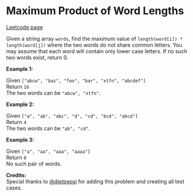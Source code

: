 # Maximum Product of Word Lengths
[Leetcode page](https://leetcode.com/problems/maximum-product-of-word-lengths/description)

Given a string array `words`, find the maximum value of `length(word[i]) *
length(word[j])` where the two words do not share common letters. You may
assume that each word will contain only lower case letters. If no such two
words exist, return 0.

**Example 1:**  

Given `["abcw", "baz", "foo", "bar", "xtfn", "abcdef"]`  
Return `16`  
The two words can be `"abcw", "xtfn"`.

**Example 2:**  

Given `["a", "ab", "abc", "d", "cd", "bcd", "abcd"]`  
Return `4`  
The two words can be `"ab", "cd"`.

**Example 3:**  

Given `["a", "aa", "aaa", "aaaa"]`  
Return `0`  
No such pair of words.

**Credits:**  
Special thanks to [@dietpepsi](https://leetcode.com/discuss/user/dietpepsi)
for adding this problem and creating all test cases.

